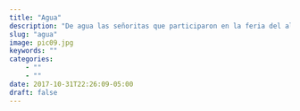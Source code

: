 ```yaml
---
title: "Agua"
description: "De agua las señoritas que participaron en la feria del algodón de Torreón de 1925"
slug: "agua"
image: pic09.jpg
keywords: ""
categories: 
    - ""
    - ""
date: 2017-10-31T22:26:09-05:00
draft: false
---
```

